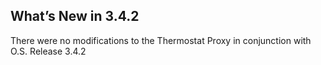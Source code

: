 
## What’s New in 3.4.2

There were no modifications to the Thermostat Proxy in conjunction with O.S. Release 3.4.2